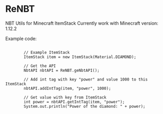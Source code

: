 # ReNBT

NBT Utils for Minecraft ItemStack
Currently work with Minecraft version: 1.12.2

Example code: 
```

		// Example ItemStack
		ItemStack item = new ItemStack(Material.DIAMOND);
		
		// Get the API
		NbtAPI nbtAPI = ReNBT.geNbtAPI();
		
		// Add int tag with key "power" and value 1000 to this ItemStack
		nbtAPI.addIntTag(item, "power", 1000);
		
		// Get value with key from ItemStack
		int power = nbtAPI.getIntTag(item, "power");
		System.out.println("Power of the diamond: " + power);

```
